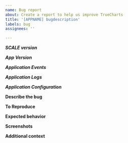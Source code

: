 ```yaml
---
name: Bug report
about: Create a report to help us improve TrueCharts
title: '[APPNAME] bugdescription'
labels: bug
assignees: ''

---
```



<!--
MIND YOUR TITLE:
- "App in a deploying state" is NOT the title/description of your actual bug.
- "Appname not working" is NOT the title/description of your actual bug.
- Don't refer to a version, bugs are always for latest version
-->


***SCALE version***
<!--
- the version of truenas scale you are currently running.
- FOUND IN: System settings > general > os version
-->

***App Version***
<!--
- the version of the app having the issue and versions of any apps being used in conjunction
- FOUND IN: apps > installed applications
-->

***Application Events***
<!--
- debug information from the app(s) specifically
- FOUND IN: apps > installed applications > (click on the app name) > click the carrot next to application events and include a screenshot here
-->

***Application Logs***
<!--
- log output from the containers involved in the app
- FOUND IN: apps > installed applications > (click the 3 dots on the top right of the app box) > logs > open the logs for each pod used for the app and take a screenshot
- it can take a moment for the logs to show on the logs screen
-->

***Application Configuration***
<!--
- the configuration settings for the app (make sure to include what you have changed and what you didnt change
- if possible use the edit features in your screenshot tool to highlight the portions you cnaged intentionally
- FOUND IN: apps > installed applications > (click the 3 dots on the top right of the app box) edit
-->


**Describe the bug**
<!--
A clear and concise description of what the bug is.
-->

**To Reproduce**
<!--
- make sure that if you follow these steps again yourself the bug happens again. if it doesnt its probbly a configuration error and should be handled with a support thread on the discord
Steps to reproduce the behavior:
1. Go to '...'
2. Click on '....'
3. Scroll down to '....'
4. See error
-->

**Expected behavior**
<!--
A clear and concise description of what you expected to happen.
-->

**Screenshots**
<!--
If applicable, add screenshots to help explain your problem.
-->

**Additional context**
<!--
Add any other context about the problem here.
-->
